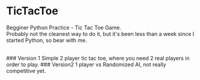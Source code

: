 # TicTacToe
Begginer Python Practice - Tic Tac Toe Game.<br>
Probably not the cleanest way to do it, but it's been less than a week since I started Python, so bear with me.

 <br>
### Version 1
Simple 2 player tic tac toe, where you need 2 real players in order to play.
### Version2 
1 player vs Randomized AI, not really competitive yet.

